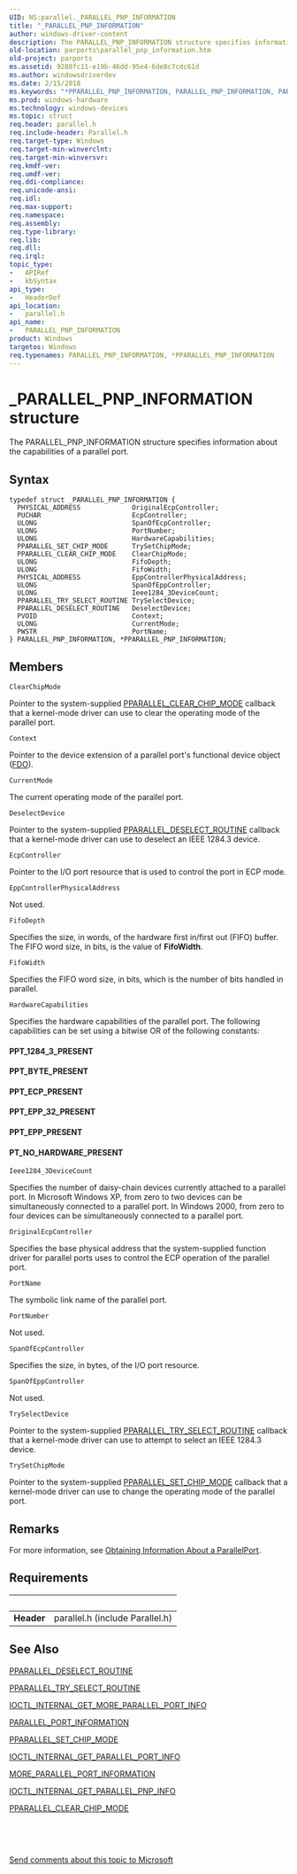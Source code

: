```yaml
---
UID: NS:parallel._PARALLEL_PNP_INFORMATION
title: "_PARALLEL_PNP_INFORMATION"
author: windows-driver-content
description: The PARALLEL_PNP_INFORMATION structure specifies information about the capabilities of a parallel port.
old-location: parports\parallel_pnp_information.htm
old-project: parports
ms.assetid: 9288fc11-e19b-46dd-95e4-6de8c7cdc61d
ms.author: windowsdriverdev
ms.date: 2/15/2018
ms.keywords: "*PPARALLEL_PNP_INFORMATION, PARALLEL_PNP_INFORMATION, PARALLEL_PNP_INFORMATION structure [Parallel Ports], PPARALLEL_PNP_INFORMATION, PPARALLEL_PNP_INFORMATION structure pointer [Parallel Ports], _PARALLEL_PNP_INFORMATION, cisspd_71ac405c-ab56-434c-a945-9afee36c0972.xml, parallel/PARALLEL_PNP_INFORMATION, parallel/PPARALLEL_PNP_INFORMATION, parports.parallel_pnp_information"
ms.prod: windows-hardware
ms.technology: windows-devices
ms.topic: struct
req.header: parallel.h
req.include-header: Parallel.h
req.target-type: Windows
req.target-min-winverclnt: 
req.target-min-winversvr: 
req.kmdf-ver: 
req.umdf-ver: 
req.ddi-compliance: 
req.unicode-ansi: 
req.idl: 
req.max-support: 
req.namespace: 
req.assembly: 
req.type-library: 
req.lib: 
req.dll: 
req.irql: 
topic_type:
-	APIRef
-	kbSyntax
api_type:
-	HeaderDef
api_location:
-	parallel.h
api_name:
-	PARALLEL_PNP_INFORMATION
product: Windows
targetos: Windows
req.typenames: PARALLEL_PNP_INFORMATION, *PPARALLEL_PNP_INFORMATION
---
```


# _PARALLEL_PNP_INFORMATION structure
The PARALLEL_PNP_INFORMATION structure specifies information about the capabilities of a parallel port.

## Syntax
````
typedef struct _PARALLEL_PNP_INFORMATION {
  PHYSICAL_ADDRESS             OriginalEcpController;
  PUCHAR                       EcpController;
  ULONG                        SpanOfEcpController;
  ULONG                        PortNumber;
  ULONG                        HardwareCapabilities;
  PPARALLEL_SET_CHIP_MODE      TrySetChipMode;
  PPARALLEL_CLEAR_CHIP_MODE    ClearChipMode;
  ULONG                        FifoDepth;
  ULONG                        FifoWidth;
  PHYSICAL_ADDRESS             EppControllerPhysicalAddress;
  ULONG                        SpanOfEppController;
  ULONG                        Ieee1284_3DeviceCount;
  PPARALLEL_TRY_SELECT_ROUTINE TrySelectDevice;
  PPARALLEL_DESELECT_ROUTINE   DeselectDevice;
  PVOID                        Context;
  ULONG                        CurrentMode;
  PWSTR                        PortName;
} PARALLEL_PNP_INFORMATION, *PPARALLEL_PNP_INFORMATION;
````

## Members


`ClearChipMode`

Pointer to the system-supplied <a href="..\parallel\nc-parallel-pparallel_clear_chip_mode.md">PPARALLEL_CLEAR_CHIP_MODE</a> callback that a kernel-mode driver can use to clear the operating mode of the parallel port.

`Context`

Pointer to the device extension of a parallel port's functional device object (<a href="https://msdn.microsoft.com/f697e0db-1db0-4a81-94d8-0ca079885480">FDO</a>).

`CurrentMode`

The current operating mode of the parallel port.

`DeselectDevice`

Pointer to the system-supplied <a href="..\parallel\nc-parallel-pparallel_deselect_routine.md">PPARALLEL_DESELECT_ROUTINE</a> callback that a kernel-mode driver can use to deselect an IEEE 1284.3 device.

`EcpController`

Pointer to the I/O port resource that is used to control the port in ECP mode.

`EppControllerPhysicalAddress`

Not used.

`FifoDepth`

Specifies the size, in words, of the hardware first in/first out (FIFO) buffer. The FIFO word size, in bits, is the value of <b>FifoWidth</b>.

`FifoWidth`

Specifies the FIFO word size, in bits, which is the number of bits handled in parallel.

`HardwareCapabilities`

Specifies the hardware capabilities of the parallel port. The following capabilities can be set using a bitwise OR of the following constants:





#### PPT_1284_3_PRESENT



#### PPT_BYTE_PRESENT



#### PPT_ECP_PRESENT



#### PPT_EPP_32_PRESENT



#### PPT_EPP_PRESENT



#### PT_NO_HARDWARE_PRESENT

`Ieee1284_3DeviceCount`

Specifies the number of daisy-chain devices currently attached to a parallel port. In Microsoft Windows XP, from zero to two devices can be simultaneously connected to a parallel port. In Windows 2000, from zero to four devices can be simultaneously connected to a parallel port.

`OriginalEcpController`

Specifies the base physical address that the system-supplied function driver for parallel ports uses to control the ECP operation of the parallel port.

`PortName`

The symbolic link name of the parallel port.

`PortNumber`

Not used.

`SpanOfEcpController`

Specifies the size, in bytes, of the I/O port resource.

`SpanOfEppController`

Not used.

`TrySelectDevice`

Pointer to the system-supplied <a href="..\parallel\nc-parallel-pparallel_try_select_routine.md">PPARALLEL_TRY_SELECT_ROUTINE</a> callback that a kernel-mode driver can use to attempt to select an IEEE 1284.3 device.

`TrySetChipMode`

Pointer to the system-supplied <a href="..\parallel\nc-parallel-pparallel_set_chip_mode.md">PPARALLEL_SET_CHIP_MODE</a> callback that a kernel-mode driver can use to change the operating mode of the parallel port.

## Remarks
For more information, see <a href="https://msdn.microsoft.com/d8ae2296-05b6-419a-93cc-00fcb12d41fe">Obtaining Information About a ParallelPort</a>.

## Requirements
| &nbsp; | &nbsp; |
| ---- |:---- |
| **Header** | parallel.h (include Parallel.h) |

## See Also

<a href="..\parallel\nc-parallel-pparallel_deselect_routine.md">PPARALLEL_DESELECT_ROUTINE</a>



<a href="..\parallel\nc-parallel-pparallel_try_select_routine.md">PPARALLEL_TRY_SELECT_ROUTINE</a>



<a href="..\parallel\ni-parallel-ioctl_internal_get_more_parallel_port_info.md">IOCTL_INTERNAL_GET_MORE_PARALLEL_PORT_INFO</a>



<a href="..\parallel\ns-parallel-_parallel_port_information.md">PARALLEL_PORT_INFORMATION</a>



<a href="..\parallel\nc-parallel-pparallel_set_chip_mode.md">PPARALLEL_SET_CHIP_MODE</a>



<a href="..\parallel\ni-parallel-ioctl_internal_get_parallel_port_info.md">IOCTL_INTERNAL_GET_PARALLEL_PORT_INFO</a>



<a href="..\parallel\ns-parallel-_more_parallel_port_information.md">MORE_PARALLEL_PORT_INFORMATION</a>



<a href="..\parallel\ni-parallel-ioctl_internal_get_parallel_pnp_info.md">IOCTL_INTERNAL_GET_PARALLEL_PNP_INFO</a>



<a href="..\parallel\nc-parallel-pparallel_clear_chip_mode.md">PPARALLEL_CLEAR_CHIP_MODE</a>



 

 

<a href="mailto:wsddocfb@microsoft.com?subject=Documentation%20feedback [parports\parports]:%20PARALLEL_PNP_INFORMATION structure%20 RELEASE:%20(2/15/2018)&amp;body=%0A%0APRIVACY STATEMENT%0A%0AWe use your feedback to improve the documentation. We don't use your email address for any other purpose, and we'll remove your email address from our system after the issue that you're reporting is fixed. While we're working to fix this issue, we might send you an email message to ask for more info. Later, we might also send you an email message to let you know that we've addressed your feedback.%0A%0AFor more info about Microsoft's privacy policy, see http://privacy.microsoft.com/en-us/default.aspx." title="Send comments about this topic to Microsoft">Send comments about this topic to Microsoft</a>